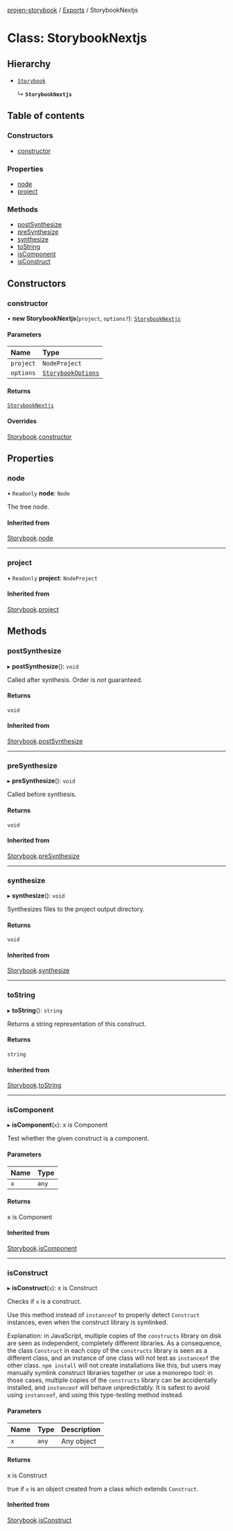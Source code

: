 [projen-storybook](../README.md) / [Exports](../modules.md) / StorybookNextjs

# Class: StorybookNextjs

## Hierarchy

- [`Storybook`](Storybook.md)

  ↳ **`StorybookNextjs`**

## Table of contents

### Constructors

- [constructor](StorybookNextjs.md#constructor)

### Properties

- [node](StorybookNextjs.md#node)
- [project](StorybookNextjs.md#project)

### Methods

- [postSynthesize](StorybookNextjs.md#postsynthesize)
- [preSynthesize](StorybookNextjs.md#presynthesize)
- [synthesize](StorybookNextjs.md#synthesize)
- [toString](StorybookNextjs.md#tostring)
- [isComponent](StorybookNextjs.md#iscomponent)
- [isConstruct](StorybookNextjs.md#isconstruct)

## Constructors

### constructor

• **new StorybookNextjs**(`project`, `options?`): [`StorybookNextjs`](StorybookNextjs.md)

#### Parameters

| Name | Type |
| :------ | :------ |
| `project` | `NodeProject` |
| `options` | [`StorybookOptions`](../interfaces/StorybookOptions.md) |

#### Returns

[`StorybookNextjs`](StorybookNextjs.md)

#### Overrides

[Storybook](Storybook.md).[constructor](Storybook.md#constructor)

## Properties

### node

• `Readonly` **node**: `Node`

The tree node.

#### Inherited from

[Storybook](Storybook.md).[node](Storybook.md#node)

___

### project

• `Readonly` **project**: `NodeProject`

#### Inherited from

[Storybook](Storybook.md).[project](Storybook.md#project)

## Methods

### postSynthesize

▸ **postSynthesize**(): `void`

Called after synthesis. Order is *not* guaranteed.

#### Returns

`void`

#### Inherited from

[Storybook](Storybook.md).[postSynthesize](Storybook.md#postsynthesize)

___

### preSynthesize

▸ **preSynthesize**(): `void`

Called before synthesis.

#### Returns

`void`

#### Inherited from

[Storybook](Storybook.md).[preSynthesize](Storybook.md#presynthesize)

___

### synthesize

▸ **synthesize**(): `void`

Synthesizes files to the project output directory.

#### Returns

`void`

#### Inherited from

[Storybook](Storybook.md).[synthesize](Storybook.md#synthesize)

___

### toString

▸ **toString**(): `string`

Returns a string representation of this construct.

#### Returns

`string`

#### Inherited from

[Storybook](Storybook.md).[toString](Storybook.md#tostring)

___

### isComponent

▸ **isComponent**(`x`): x is Component

Test whether the given construct is a component.

#### Parameters

| Name | Type |
| :------ | :------ |
| `x` | `any` |

#### Returns

x is Component

#### Inherited from

[Storybook](Storybook.md).[isComponent](Storybook.md#iscomponent)

___

### isConstruct

▸ **isConstruct**(`x`): x is Construct

Checks if `x` is a construct.

Use this method instead of `instanceof` to properly detect `Construct`
instances, even when the construct library is symlinked.

Explanation: in JavaScript, multiple copies of the `constructs` library on
disk are seen as independent, completely different libraries. As a
consequence, the class `Construct` in each copy of the `constructs` library
is seen as a different class, and an instance of one class will not test as
`instanceof` the other class. `npm install` will not create installations
like this, but users may manually symlink construct libraries together or
use a monorepo tool: in those cases, multiple copies of the `constructs`
library can be accidentally installed, and `instanceof` will behave
unpredictably. It is safest to avoid using `instanceof`, and using
this type-testing method instead.

#### Parameters

| Name | Type | Description |
| :------ | :------ | :------ |
| `x` | `any` | Any object |

#### Returns

x is Construct

true if `x` is an object created from a class which extends `Construct`.

#### Inherited from

[Storybook](Storybook.md).[isConstruct](Storybook.md#isconstruct)
